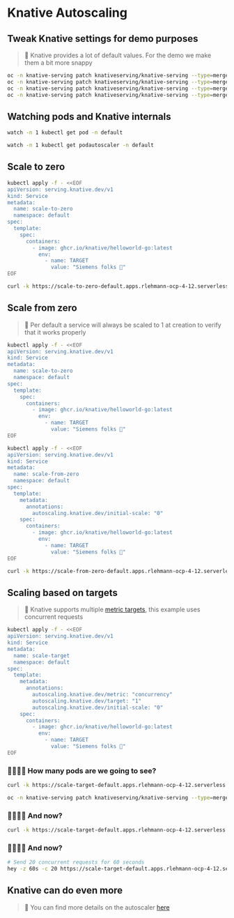 # Knative Autoscaling

## Tweak Knative settings for demo purposes

> 📝 Knative provides a lot of default values. For the demo we make them a bit more snappy

```bash
oc -n knative-serving patch knativeserving/knative-serving --type=merge --patch='{"spec": {"config": { "autoscaler": {"stable-window": "10s"}}}}'
oc -n knative-serving patch knativeserving/knative-serving --type=merge --patch='{"spec": {"config": { "autoscaler": {"allow-zero-initial-scale": "true"}}}}'
oc -n knative-serving patch knativeserving/knative-serving --type=merge --patch='{"spec": {"config": { "autoscaler": {"scale-to-zero-grace-period": "1s"}}}}'
oc -n knative-serving patch knativeserving/knative-serving --type=merge --patch='{"spec": {"config": { "autoscaler": {"container-concurrency-target-percentage": "0.7"}}}}'
```

## Watching pods and Knative internals

```bash
watch -n 1 kubectl get pod -n default
```
```bash
watch -n 1 kubectl get podautoscaler -n default
```

## Scale to zero

```bash
kubectl apply -f - <<EOF
apiVersion: serving.knative.dev/v1
kind: Service
metadata:
  name: scale-to-zero
  namespace: default
spec:
  template:
    spec:
      containers:
        - image: ghcr.io/knative/helloworld-go:latest
          env:
            - name: TARGET
              value: "Siemens folks 👋"        
EOF
```

```bash
curl -k https://scale-to-zero-default.apps.rlehmann-ocp-4-12.serverless.devcluster.openshift.com/
```

## Scale from zero

> 📝 Per default a service will always be scaled to 1 at creation to verify that it works properly

```bash
kubectl apply -f - <<EOF
apiVersion: serving.knative.dev/v1
kind: Service
metadata:
  name: scale-to-zero
  namespace: default
spec:
  template:
    spec:
      containers:
        - image: ghcr.io/knative/helloworld-go:latest
          env:
            - name: TARGET
              value: "Siemens folks 👋"        
EOF
```

```bash
kubectl apply -f - <<EOF
apiVersion: serving.knative.dev/v1
kind: Service
metadata:
  name: scale-from-zero
  namespace: default
spec:
  template:
    metadata:
      annotations:
        autoscaling.knative.dev/initial-scale: "0"  
    spec:
      containers:
        - image: ghcr.io/knative/helloworld-go:latest
          env:
            - name: TARGET
              value: "Siemens folks 👋"        
EOF
```

```bash
curl -k https://scale-from-zero-default.apps.rlehmann-ocp-4-12.serverless.devcluster.openshift.com/
```

## Scaling based on targets

> 📝 Knative supports multiple [metric targets](https://knative.dev/docs/serving/autoscaling/autoscaling-metrics/), this example uses concurrent requests

```bash
kubectl apply -f - <<EOF
apiVersion: serving.knative.dev/v1
kind: Service
metadata:
  name: scale-target
  namespace: default
spec:
  template:
    metadata:
      annotations:
        autoscaling.knative.dev/metric: "concurrency"
        autoscaling.knative.dev/target: "1"
        autoscaling.knative.dev/initial-scale: "0"
    spec:
      containers:
        - image: ghcr.io/knative/helloworld-go:latest
          env:
            - name: TARGET
              value: "Siemens folks 👋"        
EOF
```

### 🙋‍♂️🙋‍♀ How many pods are we going to see?️

```bash
curl -k https://scale-target-default.apps.rlehmann-ocp-4-12.serverless.devcluster.openshift.com/
```

```bash
oc -n knative-serving patch knativeserving/knative-serving --type=merge --patch='{"spec": {"config": { "autoscaler": {"container-concurrency-target-percentage": "1"}}}}'
```

### 🙋‍♂️🙋‍♀ And now?

```bash
curl -k https://scale-target-default.apps.rlehmann-ocp-4-12.serverless.devcluster.openshift.com/
```

### 🙋‍♂️🙋‍♀ And now?

```bash
# Send 20 concurrent requests for 60 seconds
hey -z 60s -c 20 https://scale-target-default.apps.rlehmann-ocp-4-12.serverless.devcluster.openshift.com/
```


## Knative can do even more

> 📝 You can find more details on the autoscaler [here](https://knative.dev/docs/serving/autoscaling/)
